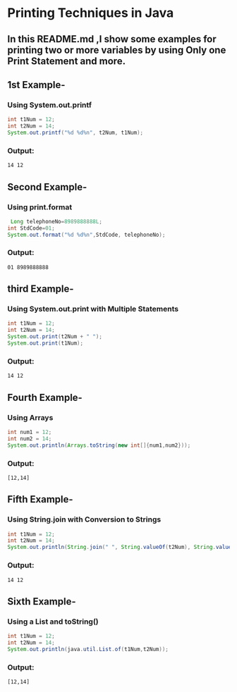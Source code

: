  # Printing Techniques in Java
 ## In this README.md ,I show some examples for printing two or more variables by using Only one Print Statement and more.

## 1st Example- 
### Using System.out.printf
```java
int t1Num = 12;
int t2Num = 14;
System.out.printf("%d %d%n", t2Num, t1Num);
```
### Output:
```
14 12
```
## Second Example-
### Using print.format
```java
 Long telephoneNo=8989888888L;
int StdCode=01;
System.out.format("%d %d%n",StdCode, telephoneNo);
```
### Output:
```
01 8989888888
```
## third Example-
###  Using System.out.print with Multiple Statements
```java
int t1Num = 12;
int t2Num = 14;
System.out.print(t2Num + " ");
System.out.print(t1Num);
```
### Output:
```
14 12
```
## Fourth Example-
###  Using Arrays
```java
int num1 = 12;
int num2 = 14;
System.out.println(Arrays.toString(new int[]{num1,num2}));
```
### Output:
```
[12,14]
```
## Fifth Example-
### Using String.join with Conversion to Strings
```java
int t1Num = 12;
int t2Num = 14;
System.out.println(String.join(" ", String.valueOf(t2Num), String.valueOf(t1Num)));
```
### Output:
```
14 12
```
## Sixth Example-
### Using a List and toString()
```java
int t1Num = 12;
int t2Num = 14;
System.out.println(java.util.List.of(t1Num,t2Num));
```
### Output:
```
[12,14]
```



